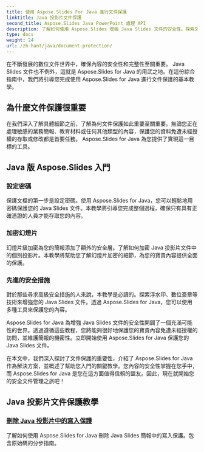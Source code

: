 ```yaml
---
title: 使用 Aspose.Slides For Java 進行文件保護
linktitle: Java 投影片文件保護
second_title: Aspose.Slides Java PowerPoint 處理 API
description: 了解如何使用 Aspose.Slides 增強 Java Slides 文件的安全性。探索文件保護的逐步教學。
type: docs
weight: 24
url: /zh-hant/java/document-protection/
---
```

在不斷發展的數位文件世界中，確保內容的安全性和完整性至關重要。 Java Slides 文件也不例外，這就是 Aspose.Slides for Java 的用武之地。在這份綜合指南中，我們將引導您完成使用 Aspose.Slides for Java 進行文件保護的基本教學。

## 為什麼文件保護很重要

在我們深入了解具體細節之前，了解為何文件保護如此重要至關重要。無論您正在處理敏感的業務簡報、教育材料或任何其他類型的內容，保護您的資料免遭未經授權的存取或修改都是首要任務。 Aspose.Slides for Java 為您提供了實現這一目標的工具。

## Java 版 Aspose.Slides 入門

### 設定密碼

保護文檔的第一步是設定密碼。使用 Aspose.Slides for Java，您可以輕鬆地用密碼保護您的 Java Slides 文件。本教學將引導您完成整個過程，確保只有具有正確憑證的人員才能存取您的內容。

### 加密幻燈片

幻燈片級加密為您的簡報添加了額外的安全層。了解如何加密 Java 投影片文件中的個別投影片。本教學將幫助您了解幻燈片加密的細節，為您的寶貴內容提供全面的保護。

###  先進的安全措施

對於那些尋求高級安全措施的人來說，本教學是必讀的。探索浮水印、數位簽章等技術來增強您的 Java Slides 文件。透過 Aspose.Slides for Java，您可以使用多種工具來保護您的內容。

Aspose.Slides for Java 為增強 Java Slides 文件的安全性開闢了一個充滿可能性的世界。透過遵循這些教程，您將能夠很好地保護您的寶貴內容免遭未經授權的訪問，並維護簡報的機密性。立即開始使用 Aspose.Slides for Java 保護您的 Java Slides 文件。

在本文中，我們深入探討了文件保護的重要性，介紹了 Aspose.Slides for Java 作為解決方案，並概述了幫助您入門的關鍵教學。您內容的安全性掌握在您手中，而 Aspose.Slides for Java 是您在這方面值得信賴的盟友。因此，現在就開始您的安全文件管理之旅吧！

## Java 投影片文件保護教學
### [刪除 Java 投影片中的寫入保護](./remove-write-protection-in-java-slides/)
了解如何使用 Aspose.Slides for Java 刪除 Java Slides 簡報中的寫入保護。包含原始碼的分步指南。